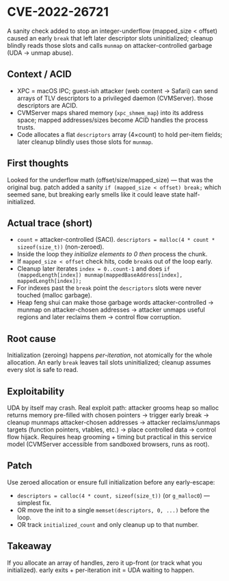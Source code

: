 # CVE-2022-26721

A sanity check added to stop an integer-underflow (mapped_size < offset) caused an early `break` that left later descriptor slots uninitialized; cleanup blindly reads those slots and calls `munmap` on attacker-controlled garbage (UDA → unmap abuse).

## Context / ACID
- XPC = macOS IPC; guest-ish attacker (web content → Safari) can send arrays of TLV descriptors to a privileged daemon (CVMServer). those descriptors are ACID.  
- CVMServer maps shared memory (`xpc_shmem_map`) into its address space; mapped addresses/sizes become ACID handles the process trusts.  
- Code allocates a flat `descriptors` array (4×count) to hold per-item fields; later cleanup blindly uses those slots for `munmap`.

## First thoughts
Looked for the underflow math (offset/size/mapped_size) — that was the original bug. patch added a sanity `if (mapped_size < offset) break;` which seemed sane, but breaking early smells like it could leave state half-initialized.

## Actual trace (short)
- `count` = attacker-controlled (SACI). `descriptors = malloc(4 * count * sizeof(size_t))` (non-zeroed).  
- Inside the loop they *initialize elements to 0 then* process the chunk.  
- If `mapped_size < offset` check hits, code `break`s out of the loop early.  
- Cleanup later iterates `index = 0..count-1` and does `if (mappedLength[index]) munmap(mappedBaseAddress[index], mappedLength[index]);`  
- For indexes past the `break` point the `descriptors` slots were never touched (malloc garbage).  
- Heap feng shui can make those garbage words attacker-controlled → munmap on attacker-chosen addresses → attacker unmaps useful regions and later reclaims them → control flow corruption.

## Root cause
Initialization (zeroing) happens *per-iteration*, not atomically for the whole allocation. An early `break` leaves tail slots uninitialized; cleanup assumes every slot is safe to read.

## Exploitability
UDA by itself may crash. Real exploit path: attacker grooms heap so malloc returns memory pre-filled with chosen pointers → trigger early break → cleanup munmaps attacker-chosen addresses → attacker reclaims/unmaps targets (function pointers, vtables, etc.) → place controlled data → control flow hijack. Requires heap grooming + timing but practical in this service model (CVMServer accessible from sandboxed browsers, runs as root).

## Patch
Use zeroed allocation or ensure full initialization before any early-escape:
- `descriptors = calloc(4 * count, sizeof(size_t))` (or `g_malloc0`) — simplest fix.
- OR move the init to a single `memset(descriptors, 0, ...)` before the loop.
- OR track `initialized_count` and only cleanup up to that number.

## Takeaway
If you allocate an array of handles, zero it up-front (or track what you initialized). early exits + per-iteration init = UDA waiting to happen.

